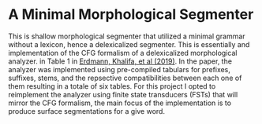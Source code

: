 # A Minimal Morphological Segmenter
This is shallow morphological segmenter that utilized a minimal grammar without a lexicon, hence a delexicalized segmenter.
This is essentially and implementation of the CFG formalism of a delexicalized morphological analyzer. in Table 1 in [Erdmann, Khalifa, et al (2019)](https://aclanthology.org/W19-4214.pdf). In the paper, the analyzer was implemented using pre-compiled tabulars for prefixes, suffixes, stems, and the repsective compatibilities between each one of them resulting in a totale of six tables. 
For this project I opted to reimplement the analyzer using finite state transducers (FSTs) that will mirror the CFG formalism, the main focus of the implementation is to produce surface segmentations for a give word. 
